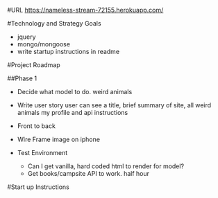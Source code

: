 
#URL
https://nameless-stream-72155.herokuapp.com/

#Technology and Strategy Goals
- jquery
- mongo/mongoose
- write startup instructions in readme

#Project Roadmap

##Phase 1
- Decide what model to do.
    weird animals

- Write user story
    user can see a title, brief summary of site, all weird animals my profile and api instructions

- Front to back

- Wire Frame
    image on iphone

- Test Environment
    - Can I get vanilla, hard coded html to render for model?
    - Get books/campsite API to work. half hour

#Start up Instructions


